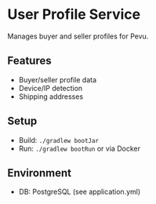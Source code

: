 # User Profile Service

Manages buyer and seller profiles for Pevu.

## Features
- Buyer/seller profile data
- Device/IP detection
- Shipping addresses

## Setup

- Build: `./gradlew bootJar`
- Run: `./gradlew bootRun` or via Docker

## Environment
- DB: PostgreSQL (see application.yml) 